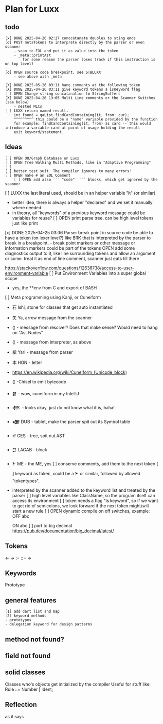 # Plan for Luxx

## todo
    [x] DONE 2025-04-26 02:27 conocatanate doubles to sting ends
    [o] POST metaTokens to interprete directly by the parser or even scanner
        - scan to EOL and put it as value into the token
        - _meta::printAst
            for some reason the parser loses track if this instruction is on top level?

    [o] OPEN source code breakpoint, see STBLUXX
        - see above with _meta

    [X] DONE 2025-05-26 03:11 hang comments at the following token
    [X] DONE 2025-04-26 03:11 give keyword tokens a isKeyword flag
    [ ] OPEN Change string concatanation to StringBuffers
    [X] DONE 2025-04-26 13:05 Multi Line comments or the Scanner Switches (see below)
        - nested MLCs  
    [ ] LUXX return named result.
        int found = qaList.findCardContaining(it, from: cur);
        ^^^^^^^^^ this could be a "name" variable provided by the function
        for example: findCardContaining(it, from) as card -- this would introduce a variable card at point of usage holding the result
        exit keyword/statement.

## Ideas 
    [ ] OPEN OO/Graph Database on Luxx
    [ ] OPEN Tree Walking Multi Methods, like in "Adaptive Programming"
    [ ] 
    [ ] better test suit. The compiler ignores to many errors!
    [ ] OPEN make # an EOL Comment
        [ ] OPEN add also ``` "code"  ``` blocks, which get ignored by the scanner

[ ] LUXX the last literal used, should be in an helper variable "it" (or similar).
- better idea, there is always a helper "declared" and we set it manually where needed
- in theory, all "keywords" of a previous keyword message could be variables for reuse?
[ ] OPEN print parse tree, can be high level tokens just like print

[x] DONE 2025-04-25 03:06 Parser break point in source code be able to have a token (on lexer level?) like BRK that is interpreted by the parser to break in a breakpoint. 
    - break point markers or other message or information markers could be part of the tokens
    OPEN add some diagnostics output to it, like line surrounding tokens and allow an argument or some.
        treat it as end of line comment, scanner just eats till there

https://stackoverflow.com/questions/12636738/access-to-user-environment-variable
[ ] Put Environment Variables into a super global scope
- yes, the **env from C and export of BASH

[ ] Meta programming using Kanji, or Cuneiform
- 石 Ishi, stone for classes that get auto instantiated
- 矢 Ya, arrow message from the scanner
- () - message from resolver? Does that make sense? Would need to hang on "Ast Nodes"
- () - message from interpreter, as above
- 槍 Yari - message from parser
- 本 HON - letter
- https://en.wikipedia.org/wiki/Cuneiform_(Unicode_block)
- () -Chisel to emit bytecode
- 𒇞 - wow, cuneiform in my IntelliJ
- 𒆶 - looks okay, just do not know what it is, haha!
- 𒍶 DUB - tablet, make the parser spit out its Symbol table
- 𒄑 GES - tree, spit out AST
- 𒆸 LAGAB - block
- 𒈨 ME - the ME, yes 
[ ] conserve comments, add them to the next token
[ ] keyword as token, could be a 𒈨 or similar, followed by allowed "tokentypes". 
- interpreted by the scanner added to the keyword list and treated by the parser
[ ] high level variables like ClassName, so the program itself can access its environment
[ ] token needs a flag "is keyword", so if we want to get rid of semicolons, we look forward if the next token might/will start a new rule
[ ] OPEN dynamic compile on off switches, example:
  OFF abc

  ON abc
[ ] port to big decimal https://pub.dev/documentation/big_decimal/latest/

## Tokens
<- -> := ::= =>

## Keywords
   Prototype
   
## general features
    [1] add dart list and map
    [2] keyword methods
    - prototypes
    - delegation keyword for design patterns

## method not found?

## field not found

## solid classes
   Classes who's objects get initialized by the compiler
   Useful for stuff like:
   Rule ::= Number | Ident;
   
## Reflection
   as it says
